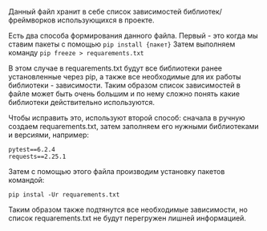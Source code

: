 Данный файл хранит в себе список зависимостей библиотек/фреймворков использующихся в проекте.

Есть два способа формирования данного файла.  Первый - это когда мы ставим пакеты с помощью 
```pip install {пакет}``` 
Затем выполняем команду 
```pip freeze > requarements.txt```

В этом случае в requarements.txt будут все библиотеки ранее установленные через pip, а также все необходимые для их работы библиотеки - зависимости. Таким образом список зависимостей в файле может быть очень большим и по нему сложно понять какие библиотеки действительно используются.

Чтобы исправить это, используют второй способ:
сначала в ручную создаем requarements.txt, затем заполняем его нужными библиотеками и версиями, например:
```
pytest==6.2.4
requests==2.25.1

```
Затем с помощью этого файла производим установку пакетов командой:

```
pip instal -Ur requarements.txt 

```
Таким образом также подтянутся все необходимые зависимости, но список requarements.txt не будут перегружен лишней информацией.